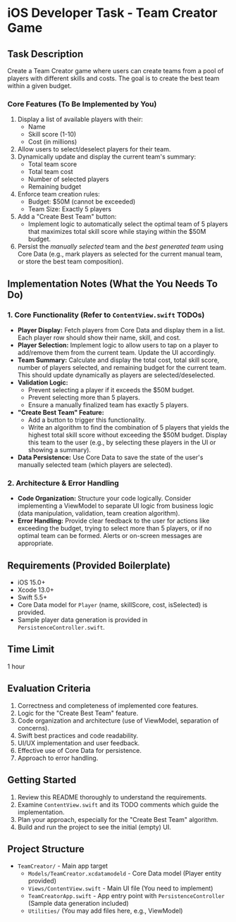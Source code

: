 # iOS Developer Task - Team Creator Game

## Task Description

Create a Team Creator game where users can create teams from a pool of players with different skills and costs. The goal is to create the best team within a given budget.

### Core Features (To Be Implemented by You)

1. Display a list of available players with their:
   - Name
   - Skill score (1-10)
   - Cost (in millions)
2. Allow users to select/deselect players for their team.
3. Dynamically update and display the current team's summary:
   - Total team score
   - Total team cost
   - Number of selected players
   - Remaining budget
4. Enforce team creation rules:
   - Budget: $50M (cannot be exceeded)
   - Team Size: Exactly 5 players
5. Add a "Create Best Team" button:
   - Implement logic to automatically select the optimal team of 5 players that maximizes total skill score while staying within the $50M budget.
6. Persist the _manually selected_ team and the _best generated team_ using Core Data (e.g., mark players as selected for the current manual team, or store the best team composition).

## Implementation Notes (What the You Needs To Do)

### 1. Core Functionality (Refer to `ContentView.swift` TODOs)

- **Player Display:** Fetch players from Core Data and display them in a list. Each player row should show their name, skill, and cost.
- **Player Selection:** Implement logic to allow users to tap on a player to add/remove them from the current team. Update the UI accordingly.
- **Team Summary:** Calculate and display the total cost, total skill score, number of players selected, and remaining budget for the current team. This should update dynamically as players are selected/deselected.
- **Validation Logic:**
  - Prevent selecting a player if it exceeds the $50M budget.
  - Prevent selecting more than 5 players.
  - Ensure a manually finalized team has exactly 5 players.
- **"Create Best Team" Feature:**
  - Add a button to trigger this functionality.
  - Write an algorithm to find the combination of 5 players that yields the highest total skill score without exceeding the $50M budget. Display this team to the user (e.g., by selecting these players in the UI or showing a summary).
- **Data Persistence:** Use Core Data to save the state of the user's manually selected team (which players are selected).

### 2. Architecture & Error Handling

- **Code Organization:** Structure your code logically. Consider implementing a ViewModel to separate UI logic from business logic (data manipulation, validation, team creation algorithm).
- **Error Handling:** Provide clear feedback to the user for actions like exceeding the budget, trying to select more than 5 players, or if no optimal team can be formed. Alerts or on-screen messages are appropriate.

## Requirements (Provided Boilerplate)

- iOS 15.0+
- Xcode 13.0+
- Swift 5.5+
- Core Data model for `Player` (name, skillScore, cost, isSelected) is provided.
- Sample player data generation is provided in `PersistenceController.swift`.

## Time Limit

1 hour

## Evaluation Criteria

1. Correctness and completeness of implemented core features.
2. Logic for the "Create Best Team" feature.
3. Code organization and architecture (use of ViewModel, separation of concerns).
4. Swift best practices and code readability.
5. UI/UX implementation and user feedback.
6. Effective use of Core Data for persistence.
7. Approach to error handling.

## Getting Started

1. Review this README thoroughly to understand the requirements.
2. Examine `ContentView.swift` and its TODO comments which guide the implementation.
3. Plan your approach, especially for the "Create Best Team" algorithm.
4. Build and run the project to see the initial (empty) UI.

## Project Structure

- `TeamCreator/` - Main app target
  - `Models/TeamCreator.xcdatamodeld` - Core Data model (Player entity provided)
  - `Views/ContentView.swift` - Main UI file (You need to implement)
  - `TeamCreatorApp.swift` - App entry point with `PersistenceController` (Sample data generation included)
  - `Utilities/` (You may add files here, e.g., ViewModel)
